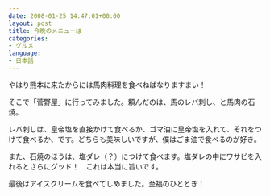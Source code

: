 ```yaml
---
date: 2008-01-25 14:47:01+00:00
layout: post
title: 今晩のメニューは
categories:
- グルメ
language:
- 日本語
---
```


やはり熊本に来たからには馬肉料理を食べねばなりますまい！

そこで「菅野屋」に行ってみました。頼んだのは、馬のレバ刺し、と馬肉の石焼。

レバ刺しは、皇帝塩を直接かけて食べるか、ゴマ油に皇帝塩を入れて、それをつけて食べるか、です。どちらも美味しいですが、僕はごま油で食べるのが好き。

また、石焼のほうは、塩ダレ（？）につけて食べます。塩ダレの中にワサビを入れるとさらにグッド！　これは本当に旨いです。

最後はアイスクリームを食べてしめました。至福のひととき！
